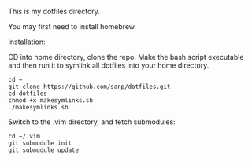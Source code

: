 This is my dotfiles directory.

You may first need to install homebrew.

Installation:
    
CD into home directory, clone the repo.  Make the bash script executable
and then run it to symlink all dotfiles into your home directory.

    cd ~
    git clone https://github.com/sanp/dotfiles.git
    cd dotfiles
    chmod +x makesymlinks.sh
    ./makesymlinks.sh

Switch to the .vim directory, and fetch submodules:

    cd ~/.vim
    git submodule init
    git submodule update
